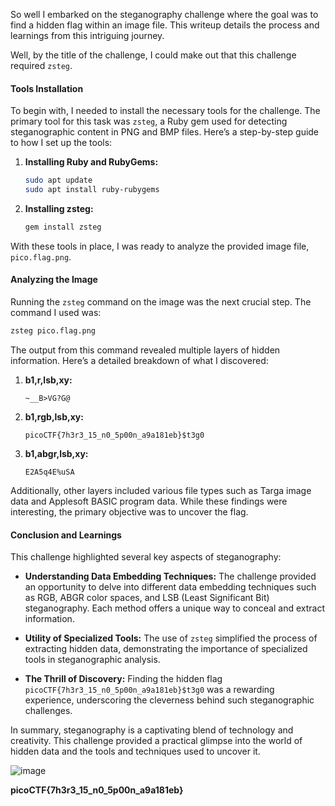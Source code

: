 So well I embarked on the steganography challenge where the goal was to find a hidden flag within an image file. This writeup details the process and learnings from this intriguing journey.

Well, by the title of the challenge, I could make out that this challenge required `zsteg`.

#### Tools Installation

To begin with, I needed to install the necessary tools for the challenge. The primary tool for this task was `zsteg`, a Ruby gem used for detecting steganographic content in PNG and BMP files. Here’s a step-by-step guide to how I set up the tools:

1. **Installing Ruby and RubyGems:**
    ```sh
    sudo apt update
    sudo apt install ruby-rubygems
    ```

2. **Installing zsteg:**
    ```sh
    gem install zsteg
    ```

With these tools in place, I was ready to analyze the provided image file, `pico.flag.png`.

#### Analyzing the Image

Running the `zsteg` command on the image was the next crucial step. The command I used was:
```sh
zsteg pico.flag.png
```

The output from this command revealed multiple layers of hidden information. Here’s a detailed breakdown of what I discovered:

1. **b1,r,lsb,xy:**
    ```text
    ~__B>VG?G@
    ```

2. **b1,rgb,lsb,xy:**
    ```text
    picoCTF{7h3r3_15_n0_5p00n_a9a181eb}$t3g0
    ```

3. **b1,abgr,lsb,xy:**
    ```text
    E2A5q4E%uSA
    ```

Additionally, other layers included various file types such as Targa image data and Applesoft BASIC program data. While these findings were interesting, the primary objective was to uncover the flag.

#### Conclusion and Learnings

This challenge highlighted several key aspects of steganography:

- **Understanding Data Embedding Techniques:** The challenge provided an opportunity to delve into different data embedding techniques such as RGB, ABGR color spaces, and LSB (Least Significant Bit) steganography. Each method offers a unique way to conceal and extract information.

- **Utility of Specialized Tools:** The use of `zsteg` simplified the process of extracting hidden data, demonstrating the importance of specialized tools in steganographic analysis.

- **The Thrill of Discovery:** Finding the hidden flag `picoCTF{7h3r3_15_n0_5p00n_a9a181eb}$t3g0` was a rewarding experience, underscoring the cleverness behind such steganographic challenges.

In summary, steganography is a captivating blend of technology and creativity. This challenge provided a practical glimpse into the world of hidden data and the tools and techniques used to uncover it.

![image](https://github.com/user-attachments/assets/3df2f6ad-5c21-4882-8587-ed4e42a8907e)


**picoCTF{7h3r3_15_n0_5p00n_a9a181eb}**
